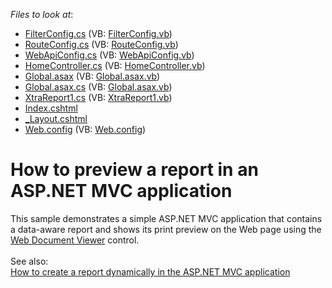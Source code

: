 <!-- default file list -->
*Files to look at*:

* [FilterConfig.cs](./CS/ReportInMvcApplication/App_Start/FilterConfig.cs) (VB: [FilterConfig.vb](./VB/ReportInMvcApplication/App_Start/FilterConfig.vb))
* [RouteConfig.cs](./CS/ReportInMvcApplication/App_Start/RouteConfig.cs) (VB: [RouteConfig.vb](./VB/ReportInMvcApplication/App_Start/RouteConfig.vb))
* [WebApiConfig.cs](./CS/ReportInMvcApplication/App_Start/WebApiConfig.cs) (VB: [WebApiConfig.vb](./VB/ReportInMvcApplication/App_Start/WebApiConfig.vb))
* [HomeController.cs](./CS/ReportInMvcApplication/Controllers/HomeController.cs) (VB: [HomeController.vb](./VB/ReportInMvcApplication/Controllers/HomeController.vb))
* [Global.asax](./CS/ReportInMvcApplication/Global.asax) (VB: [Global.asax.vb](./VB/ReportInMvcApplication/Global.asax.vb))
* [Global.asax.cs](./CS/ReportInMvcApplication/Global.asax.cs) (VB: [Global.asax.vb](./VB/ReportInMvcApplication/Global.asax.vb))
* [XtraReport1.cs](./CS/ReportInMvcApplication/Reports/XtraReport1.cs) (VB: [XtraReport1.vb](./VB/ReportInMvcApplication/Reports/XtraReport1.vb))
* [Index.cshtml](./CS/ReportInMvcApplication/Views/Home/Index.cshtml)
* [_Layout.cshtml](./CS/ReportInMvcApplication/Views/Shared/_Layout.cshtml)
* [Web.config](./CS/ReportInMvcApplication/Web.config) (VB: [Web.config](./VB/ReportInMvcApplication/Web.config))
<!-- default file list end -->
# How to preview a report in an ASP.NET MVC application


<p>This sample demonstrates a simple ASP.NET MVC application that contains a data-aware report and shows its print preview on the Web page using the <a href="https://documentation.devexpress.com/#AspNet/CustomDocument114491">Web Document Viewer</a> control.<br><br>See also:<br><a href="https://www.devexpress.com/Support/Center/p/E4714">How to create a report dynamically in the ASP.NET MVC application</a></p>

<br/>


